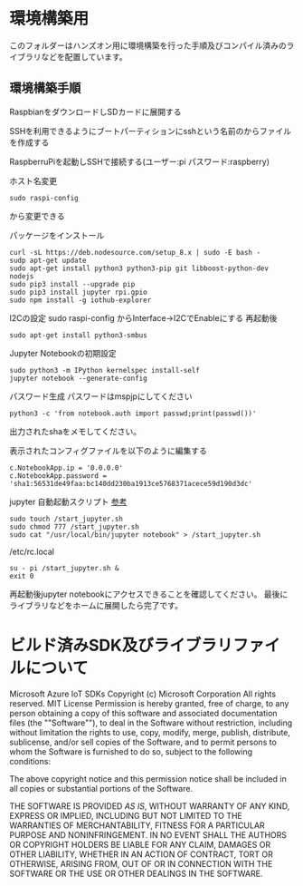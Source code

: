 # 環境構築用
このフォルダーはハンズオン用に環境構築を行った手順及びコンパイル済みのライブラリなどを配置しています。

## 環境構築手順
RaspbianをダウンロードしSDカードに展開する

SSHを利用できるようにブートパーティションにsshという名前のからファイルを作成する

RaspberruPiを起動しSSHで接続する(ユーザー:pi パスワード:raspberry)

ホスト名変更
```
sudo raspi-config
```
から変更できる

パッケージをインストール
```
curl -sL https://deb.nodesource.com/setup_8.x | sudo -E bash -
sudp apt-get update
sudo apt-get install python3 python3-pip git libboost-python-dev nodejs
sudo pip3 install --upgrade pip
sudo pip3 install jupyter rpi.gpio
sudo npm install -g iothub-explorer
```

I2Cの設定
sudo raspi-config
からInterface->I2CでEnableにする
再起動後
```
sudo apt-get install python3-smbus
```


Jupyter Notebookの初期設定
```
sudo python3 -m IPython kernelspec install-self
jupyter notebook --generate-config
```

パスワード生成
パスワードはmspjpにしてください
```
python3 -c 'from notebook.auth import passwd;print(passwd())'
```

出力されたshaをメモしてください。

表示されたコンフィグファイルを以下のように編集する
```
c.NotebookApp.ip = '0.0.0.0'
c.NotebookApp.password = 'sha1:56531de49faa:bc140dd230ba1913ce5768371acece59d190d3dc'

```

jupyter 自動起動スクリプト
[参考](http://qiita.com/taka4sato/items/2c3397ff34c440044978)

```
sudo touch /start_jupyter.sh
sudo chmod 777 /start_jupyter.sh
sudo cat "/usr/local/bin/jupyter notebook" > /start_jupyter.sh
```

/etc/rc.local
```
su - pi /start_jupyter.sh &
exit 0
```

再起動後jupyter notebookにアクセスできることを確認してください。
最後にライブラリなどをホームに展開したら完了です。


# ビルド済みSDK及びライブラリファイルについて
Microsoft Azure IoT SDKs
Copyright (c) Microsoft Corporation
All rights reserved.
MIT License
Permission is hereby granted, free of charge, to any person obtaining a copy
of this software and associated documentation files (the ""Software""), to deal
in the Software without restriction, including without limitation the rights
to use, copy, modify, merge, publish, distribute, sublicense, and/or sell
copies of the Software, and to permit persons to whom the Software is
furnished to do so, subject to the following conditions:

The above copyright notice and this permission notice shall be included in
all copies or substantial portions of the Software.

THE SOFTWARE IS PROVIDED *AS IS*, WITHOUT WARRANTY OF ANY KIND, EXPRESS OR
IMPLIED, INCLUDING BUT NOT LIMITED TO THE WARRANTIES OF MERCHANTABILITY,
FITNESS FOR A PARTICULAR PURPOSE AND NONINFRINGEMENT. IN NO EVENT SHALL THE
AUTHORS OR COPYRIGHT HOLDERS BE LIABLE FOR ANY CLAIM, DAMAGES OR OTHER
LIABILITY, WHETHER IN AN ACTION OF CONTRACT, TORT OR OTHERWISE, ARISING FROM,
OUT OF OR IN CONNECTION WITH THE SOFTWARE OR THE USE OR OTHER DEALINGS IN
THE SOFTWARE.
